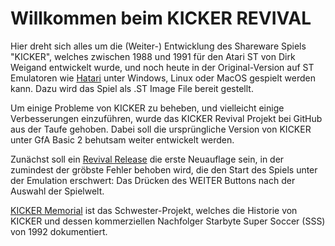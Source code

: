 # Willkommen beim  KICKER REVIVAL

Hier dreht sich alles um die (Weiter-) Entwicklung des Shareware Spiels "KICKER", welches zwischen 1988 und 1991 für den Atari ST von Dirk Weigand entwickelt wurde, und noch heute in der Original-Version auf ST Emulatoren wie [Hatari](https://hatari.tuxfamily.org/download.html) unter Windows, Linux oder MacOS gespielt werden kann. Dazu wird das Spiel als .ST Image File bereit gestellt.

Um einige Probleme von KICKER zu beheben, und vielleicht einige Verbesserungen einzuführen, wurde das KICKER Revival Projekt bei GitHub aus der Taufe gehoben. Dabei soll die ursprüngliche Version von KICKER unter GfA Basic 2 behutsam weiter entwickelt werden.

Zunächst soll ein [Revival Release](https://github.com/dirkwe/kicker/projects/1?card_filter_query=milestone%3A%22revival+release%22) die erste Neuauflage sein, in der zumindest der gröbste Fehler behoben wird, die den Start des Spiels unter der Emulation erschwert: Das Drücken des WEITER Buttons nach der Auswahl der Spielwelt.

[KICKER Memorial](http://kicker.weigand.xyz/) ist das Schwester-Projekt, welches die Historie von KICKER und dessen kommerziellen Nachfolger Starbyte Super Soccer (SSS) von 1992 dokumentiert.
